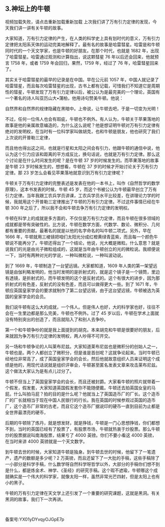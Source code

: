 ## 3.神坛上的牛顿
  



视频加载失败，请点击重新加载重新加载
上次我们讲了万有引力定律的发现，今天我们讲一讲有关牛顿的故事。


大家知道，万有引力定律的产生，在人类的科学史上具有划时代的意义，万有引力定律把太阳系天体的运动完美地解释了。最有名的故事是哈雷彗星。哈雷是和牛顿同时代的一个天文学家，也是牛顿的好朋友。在那个时代，也就是 1682 年，出现了哈雷彗星。哈雷通过观测和计算指出，说这颗彗星 76 年以后还会回来，他就预言 1758 年，或者 1759 年会回归，果然，1759 年，经过了 76 年，哈雷彗星回来了。


其实关于哈雷彗星的最早的记录是在中国。早在公元前 1057 年，中国人就记录了哈雷彗星，而且每次哈雷彗星的出现，古书上都有记载，可惜我们不知道它是周期性的彗星，牛顿发现了万有引力定律以后，被公认为是最完美的一个理论，英国有一个著名的诗人叫亚历山大•蒲柏，他用诗句赞美牛顿。他说：


自然界和自然界的规律隐藏在黑暗中。上帝说，让牛顿去吧，于是一切变为光明！


不过，任何一位伟人也会有瑕疵，牛顿也不例外。有人认为，牛顿关于苹果落地的故事是他的亲属故意编造的，为什么这么说呢？他是想证明牛顿对万有引力定律有绝对的发明权，在当时有一位科学家叫做胡克，也和牛顿是朋友，他也研究了我们上次说的开普勒三定律，


而且他也得出这之间，也就是行星和太阳之间会有引力，他跟牛顿的通信中说，他认为这个引力应该和距离的平方成反比，换句话说，也就是万有引力定律。那么这个讨论是在什么时间发生的呢？是在牛顿 37 岁的时候发生的。而苹果落地的故事是牛顿 23 岁时候发生的，想想看，牛顿在 37 岁的时候才开始讨论关于万有引力定律。那 23 岁怎么会看见苹果落地就意识到万有引力定律呢？


牛顿关于万有引力定律的完整表述是发表在他的一本书上，叫作《自然哲学的数学原理》，这本书发表的时候，牛顿 45 岁，而这个书被公认为牛顿最早创立了万有引力定律。当年我跟工农兵学员讲课，工农兵学员水平比较差，在讲理论力学的时候，我就用这个开普勒三定律推出了牛顿的万有引力定律。不过这件事情已经在牛顿 300 年之后了，所以我不会和牛顿去争万有引力定律的发明权。


牛顿在科学上的成就是多方面的，不仅仅是万有引力定律，而且牛顿在很多领域的成就都是带有突破性的。比方说，牛顿在数学方面，代数学、数论、微积分、几何都有重要的贡献。最著名的就是以他的名字命名的叫牛顿二项式。另外，早在 1666 年，牛顿就用三棱镜把咱们太阳光分成红橙黄绿青蓝紫，而且每一个颜色牛顿说不能再分了。牛顿还得出了一个结论，他说，光大概是微粒。什么意思？就是说我们的光是由光子微粒组成的，这就是当年由牛顿创立的光的微粒说。我顺便说一下，当时有两种对光的学说，一种叫微粒说，一种叫波动说。


到了 1669 年，牛顿制造了一台望远镜。大家都知道，1609 年人类的第一架望远镜是由伽利略发明的，他当时发明的是折射式的，就是这个镜子是一个镜筒，里边有透镜，是折射式的，而牛顿发明的这个是反射式的。这个有很大的进步，因为那折射式的有色差，反射式的没有色差，而且可以做得更大一些。到了 1671 年，牛顿应英国皇家学会的要求就制作了第二台望远镜，由于这台望远镜，牛顿被选为英国的皇家学会的会员。


我们说牛顿有这么大的成就，一个伟人。但是伟人也好，大的科学家也好，往往不会在一生里边都是那么完美，牛顿也不例外。过了 45 岁以后，牛顿在学术上面就没有特别突出的创造了，而且就陷入了和别人去争吵。


第一个和牛顿争吵的就是我上面提到的胡克。本来胡克和牛顿是很要好的朋友，后来就因为争万有引力定律的发明权，两人吵得不可开交。


另一场和牛顿争论的人叫莱布尼兹。大家知道莱布尼兹也是微积分的创始人之一，牛顿也是。两个人都创立了微积分，但是谁是首创呢？这就争论起来。当时牛顿已经地位非常高了，成了英国皇家学会的会长，然后他就故意组织人员来证明这个成绩是他的，用现代话说就是组织评审会，牛顿甚至匿名发表文章来攻击莱布尼兹。这个做法大家认为是有点儿过分了。


牛顿不但当上了英国皇家学会的会长，而且还被封爵。大家看牛顿的照片就带着一个假发，假发套，大家知道英国假发套你不能随便戴。牛顿还去拍英国女皇的马屁。什么叫拍马屁？拍的目的是什么呢？他就当上了英国造币厂的厂长。这个造币厂的厂长就相当于现在中国人民银行的行长。我在英国的时候参观过英国的造币厂，这个造币厂非常的古老，而且它这个造币厂据说印的硬币一直到目前为止都是全世界最漂亮的硬币，


后期的牛顿除了炼丹，就是想发财，就是挣钱，牛顿是一门心思想挣钱，你们都想不到，当时的英国已经有了股票了，有股票市场，牛顿就热衷于炒股票。那么牛顿炒的股票据说叫南海股票，结果亏了 4000 英镑。你们不要小看这 4000 英镑，在当时来讲 4000 英镑就是一个天文数字。


到牛顿去世的时候，大家知道牛顿是独身。到牛顿去世的时候，他留下了一笔遗产，遗产的数额是多少呢？2 万英镑，而且还留下了一大批的手稿，这些手稿除了一小部分是科学手稿，什么数学呀自然科学呀哲学以外，大部分的手稿你们想不到是什么，都是炼金术、神学、《圣经》的研究手稿。这个瑕不遮瑜，牛顿哪这个成就确实是一个伟大的科学家，就像太阳一样，虽然非常光芒四射，但是太阳上也有小的黑子。


牛顿的万有引力定律在天文学上还引发了一个重要的研究课题，这就是黑洞。有关黑洞的故事，我们下一次再讲。


 


备案号:YX01yDYvqyOJGpE7p

